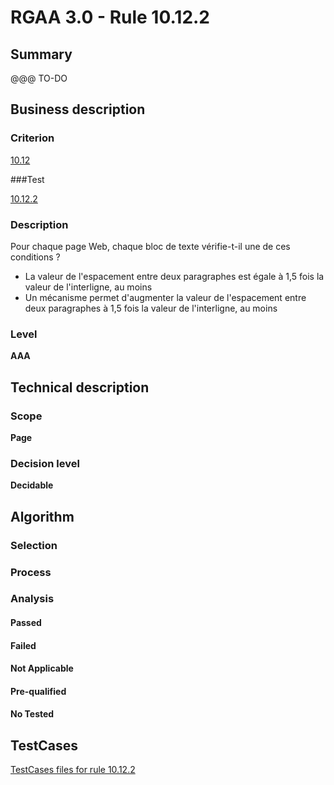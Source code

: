 # RGAA 3.0 -  Rule 10.12.2

## Summary

@@@ TO-DO

## Business description

### Criterion

[10.12](http://disic.github.io/rgaa_referentiel_en/RGAA3.0_Criteria_English_version_v1.html#crit-10-12)

###Test

[10.12.2](http://disic.github.io/rgaa_referentiel_en/RGAA3.0_Criteria_English_version_v1.html#test-10-12-2)

### Description

Pour chaque page Web, chaque bloc de texte v&eacute;rifie-t-il une de ces conditions ? 
 
 *  La valeur de l'espacement entre deux paragraphes est &eacute;gale &agrave; 1,5 fois la valeur de l'interligne, au moins 
 * Un m&eacute;canisme permet d'augmenter la valeur de l'espacement entre deux paragraphes &agrave; 1,5 fois la valeur de l'interligne, au moins 


### Level

**AAA**

## Technical description

### Scope

**Page**

### Decision level

**Decidable**

## Algorithm

### Selection

### Process

### Analysis

#### Passed

#### Failed

#### Not Applicable

#### Pre-qualified

#### No Tested 









##  TestCases 

[TestCases files for rule 10.12.2](https://github.com/Asqatasun/Asqatasun/tree/master/rules/rules-rgaa3.0/src/test/resources/testcases/rgaa30/Rgaa30Rule101202/) 


